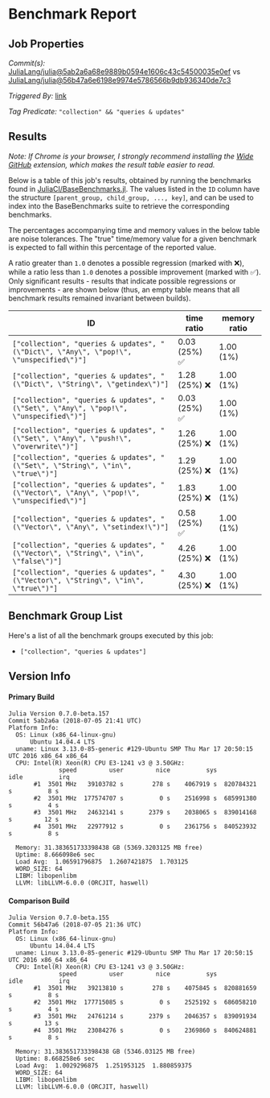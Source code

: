 # Benchmark Report

## Job Properties

*Commit(s):* [JuliaLang/julia@5ab2a6a68e9889b0594e1606c43c54500035e0ef](https://github.com/JuliaLang/julia/commit/5ab2a6a68e9889b0594e1606c43c54500035e0ef) vs [JuliaLang/julia@56b47a6e6198e9974e5786566b9db936340de7c3](https://github.com/JuliaLang/julia/commit/56b47a6e6198e9974e5786566b9db936340de7c3)

*Triggered By:* [link](https://github.com/JuliaLang/julia/pull/27857#issuecomment-402879814)

*Tag Predicate:* `"collection" && "queries & updates"`

## Results

*Note: If Chrome is your browser, I strongly recommend installing the [Wide GitHub](https://chrome.google.com/webstore/detail/wide-github/kaalofacklcidaampbokdplbklpeldpj?hl=en)
extension, which makes the result table easier to read.*

Below is a table of this job's results, obtained by running the benchmarks found in
[JuliaCI/BaseBenchmarks.jl](https://github.com/JuliaCI/BaseBenchmarks.jl). The values
listed in the `ID` column have the structure `[parent_group, child_group, ..., key]`,
and can be used to index into the BaseBenchmarks suite to retrieve the corresponding
benchmarks.

The percentages accompanying time and memory values in the below table are noise tolerances. The "true"
time/memory value for a given benchmark is expected to fall within this percentage of the reported value.

A ratio greater than `1.0` denotes a possible regression (marked with :x:), while a ratio less
than `1.0` denotes a possible improvement (marked with :white_check_mark:). Only significant results - results
that indicate possible regressions or improvements - are shown below (thus, an empty table means that all
benchmark results remained invariant between builds).

| ID | time ratio | memory ratio |
|----|------------|--------------|
| `["collection", "queries & updates", "(\"Dict\", \"Any\", \"pop!\", \"unspecified\")"]` | 0.03 (25%) :white_check_mark: | 1.00 (1%)  |
| `["collection", "queries & updates", "(\"Dict\", \"String\", \"getindex\")"]` | 1.28 (25%) :x: | 1.00 (1%)  |
| `["collection", "queries & updates", "(\"Set\", \"Any\", \"pop!\", \"unspecified\")"]` | 0.03 (25%) :white_check_mark: | 1.00 (1%)  |
| `["collection", "queries & updates", "(\"Set\", \"Any\", \"push!\", \"overwrite\")"]` | 1.26 (25%) :x: | 1.00 (1%)  |
| `["collection", "queries & updates", "(\"Set\", \"String\", \"in\", \"true\")"]` | 1.29 (25%) :x: | 1.00 (1%)  |
| `["collection", "queries & updates", "(\"Vector\", \"Any\", \"pop!\", \"unspecified\")"]` | 1.83 (25%) :x: | 1.00 (1%)  |
| `["collection", "queries & updates", "(\"Vector\", \"Any\", \"setindex!\")"]` | 0.58 (25%) :white_check_mark: | 1.00 (1%)  |
| `["collection", "queries & updates", "(\"Vector\", \"String\", \"in\", \"false\")"]` | 4.26 (25%) :x: | 1.00 (1%)  |
| `["collection", "queries & updates", "(\"Vector\", \"String\", \"in\", \"true\")"]` | 4.30 (25%) :x: | 1.00 (1%)  |

## Benchmark Group List

Here's a list of all the benchmark groups executed by this job:

- `["collection", "queries & updates"]`

## Version Info

#### Primary Build

```
Julia Version 0.7.0-beta.157
Commit 5ab2a6a (2018-07-05 21:41 UTC)
Platform Info:
  OS: Linux (x86_64-linux-gnu)
      Ubuntu 14.04.4 LTS
  uname: Linux 3.13.0-85-generic #129-Ubuntu SMP Thu Mar 17 20:50:15 UTC 2016 x86_64 x86_64
  CPU: Intel(R) Xeon(R) CPU E3-1241 v3 @ 3.50GHz: 
              speed         user         nice          sys         idle          irq
       #1  3501 MHz   39103782 s        278 s    4067919 s  820784321 s          8 s
       #2  3501 MHz  177574707 s          0 s    2516998 s  685991380 s          4 s
       #3  3501 MHz   24632141 s       2379 s    2038065 s  839014168 s         12 s
       #4  3501 MHz   22977912 s          0 s    2361756 s  840523932 s          8 s
       
  Memory: 31.383651733398438 GB (5369.3203125 MB free)
  Uptime: 8.666098e6 sec
  Load Avg:  1.06591796875  1.2607421875  1.703125
  WORD_SIZE: 64
  LIBM: libopenlibm
  LLVM: libLLVM-6.0.0 (ORCJIT, haswell)

```

#### Comparison Build

```
Julia Version 0.7.0-beta.155
Commit 56b47a6 (2018-07-05 21:36 UTC)
Platform Info:
  OS: Linux (x86_64-linux-gnu)
      Ubuntu 14.04.4 LTS
  uname: Linux 3.13.0-85-generic #129-Ubuntu SMP Thu Mar 17 20:50:15 UTC 2016 x86_64 x86_64
  CPU: Intel(R) Xeon(R) CPU E3-1241 v3 @ 3.50GHz: 
              speed         user         nice          sys         idle          irq
       #1  3501 MHz   39213810 s        278 s    4075845 s  820881659 s          8 s
       #2  3501 MHz  177715085 s          0 s    2525192 s  686058210 s          4 s
       #3  3501 MHz   24761214 s       2379 s    2046357 s  839091934 s         13 s
       #4  3501 MHz   23084276 s          0 s    2369860 s  840624881 s          8 s
       
  Memory: 31.383651733398438 GB (5346.03125 MB free)
  Uptime: 8.668258e6 sec
  Load Avg:  1.0029296875  1.251953125  1.880859375
  WORD_SIZE: 64
  LIBM: libopenlibm
  LLVM: libLLVM-6.0.0 (ORCJIT, haswell)

```
